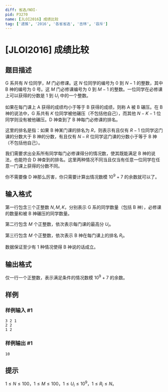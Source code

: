 ```yaml
---
diff: 省选/NOI-
pid: P3270
name: [JLOI2016] 成绩比较
tag: ['递推', '2016', '各省省选', '吉林', '容斥']
---
```

# [JLOI2016] 成绩比较
## 题目描述

G 系共有 $N$ 位同学，$M$ 门必修课。这 $N$ 位同学的编号为 $0$ 到 $N-1$ 的整数，其中 B 神的编号为 $0$ 号。这 $M$ 门必修课编号为 $0$ 到 $M-1$ 的整数。一位同学在必修课上可以获得的分数是 $1$ 到 $U_i$ 中的一个整数。

如果在每门课上 A 获得的成绩均小于等于 B 获得的成绩，则称 A 被 B 碾压。在 B 神的说法中，G 系共有 $K$ 位同学被他碾压（不包括他自己），而其他 $N-K-1$ 位同学则没有被他碾压。D 神查到了 B 神每门必修课的排名。

这里的排名是指：如果 B 神某门课的排名为 $R$，则表示有且仅有 $R-1$ 位同学这门课的分数大于 B 神的分数，有且仅有 $N-R$ 位同学这门课的分数小于等于 B 神（不包括他自己）。

我们需要求出全系所有同学每门必修课得分的情况数，使其既能满足 B 神的说法，也能符合 D 神查到的排名。这里两种情况不同当且仅当有任意一位同学在任意一门课上获得的分数不同。

你不需要像 D 神那么厉害，你只需要计算出情况数模 $10^9+7$ 的余数就可以了。
## 输入格式

第一行包含三个正整数 $N,M,K$，分别表示 G 系的同学数量（包括 B 神），必修课的数量和被 B 神碾压的同学数量。

第二行包含 $M$ 个正整数，依次表示每门课的最高分 $U_i$。

第三行包含 $M$ 个正整数，依次表示 B 神在每门课上的排名 $R_i$。

数据保证至少有 $1$ 种情况使得 B 神说的话成立。
## 输出格式

仅一行一个正整数，表示满足条件的情况数模 $10^9+7$ 的余数。
## 样例

### 样例输入 #1
```
3 2 1
2 2
1 2
```
### 样例输出 #1
```
10
```
## 提示

$1\leq N\leq 100$，$1\leq M\leq 100$，$1\leq U_i\leq 10^9$，$1\leq R_i\leq N$。
